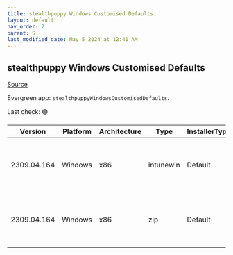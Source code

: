 ```yaml
---
title: stealthpuppy Windows Customised Defaults
layout: default
nav_order: 2
parent: S
last_modified_date: May 5 2024 at 12:41 AM
---
```


## stealthpuppy Windows Customised Defaults

[Source](https://stealthpuppy.com/image-customise/)

Evergreen app: `stealthpuppyWindowsCustomisedDefaults`. 

Last check: 🟢

| Version     | Platform | Architecture | Type      | InstallerType | Date     | Size  | URI                                                                                                                                                                                                                  |
| ----------- | -------- | ------------ | --------- | ------------- | -------- | ----- | -------------------------------------------------------------------------------------------------------------------------------------------------------------------------------------------------------------------- |
| 2309.04.164 | Windows  | x86          | intunewin | Default       | 4/9/2023 | 37509 | [https://github.com/aaronparker/image-customise/releases/download/v2309.04.164/Install-Defaults.intunewin](https://github.com/aaronparker/image-customise/releases/download/v2309.04.164/Install-Defaults.intunewin) |
| 2309.04.164 | Windows  | x86          | zip       | Default       | 4/9/2023 | 33404 | [https://github.com/aaronparker/image-customise/releases/download/v2309.04.164/image-customise.zip](https://github.com/aaronparker/image-customise/releases/download/v2309.04.164/image-customise.zip)               |
